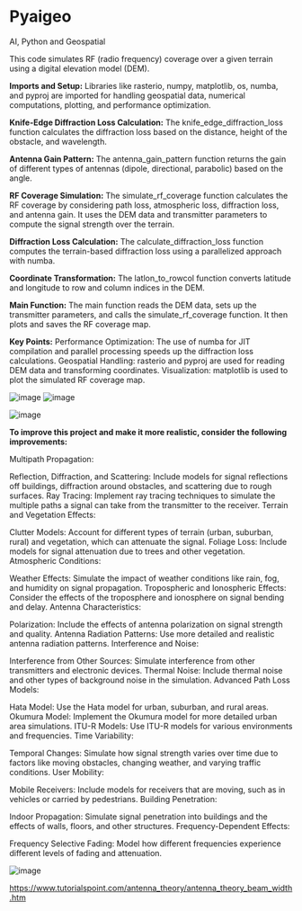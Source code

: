 # Pyaigeo
AI, Python and Geospatial

This code simulates RF (radio frequency) coverage over a given terrain using a digital elevation model (DEM).

**Imports and Setup:**
Libraries like rasterio, numpy, matplotlib, os, numba, and pyproj are imported for handling geospatial data, numerical computations, plotting, and performance optimization.

**Knife-Edge Diffraction Loss Calculation:**
The knife_edge_diffraction_loss function calculates the diffraction loss based on the distance, height of the obstacle, and wavelength.

**Antenna Gain Pattern:**
The antenna_gain_pattern function returns the gain of different types of antennas (dipole, directional, parabolic) based on the angle.

**RF Coverage Simulation:**
The simulate_rf_coverage function calculates the RF coverage by considering path loss, atmospheric loss, diffraction loss, and antenna gain. It uses the DEM data and transmitter parameters to compute the signal strength over the terrain.

**Diffraction Loss Calculation:**
The calculate_diffraction_loss function computes the terrain-based diffraction loss using a parallelized approach with numba.

**Coordinate Transformation:**
The latlon_to_rowcol function converts latitude and longitude to row and column indices in the DEM.

**Main Function:**
The main function reads the DEM data, sets up the transmitter parameters, and calls the simulate_rf_coverage function. It then plots and saves the RF coverage map.

**Key Points:**
Performance Optimization: The use of numba for JIT compilation and parallel processing speeds up the diffraction loss calculations.
Geospatial Handling: rasterio and pyproj are used for reading DEM data and transforming coordinates.
Visualization: matplotlib is used to plot the simulated RF coverage map.


![image](https://github.com/user-attachments/assets/55c57699-87ce-48fe-9cd7-ebfa36298aa9)
![image](https://github.com/user-attachments/assets/8c77d85e-7616-48de-b296-46fc92c98d60)

![image](https://github.com/user-attachments/assets/1a80b6a1-3a22-4181-b8d9-44863d1720b7)


**To improve this project and make it more realistic, consider the following improvements:**

Multipath Propagation:

Reflection, Diffraction, and Scattering: Include models for signal reflections off buildings, diffraction around obstacles, and scattering due to rough surfaces.
Ray Tracing: Implement ray tracing techniques to simulate the multiple paths a signal can take from the transmitter to the receiver.
Terrain and Vegetation Effects:

Clutter Models: Account for different types of terrain (urban, suburban, rural) and vegetation, which can attenuate the signal.
Foliage Loss: Include models for signal attenuation due to trees and other vegetation.
Atmospheric Conditions:

Weather Effects: Simulate the impact of weather conditions like rain, fog, and humidity on signal propagation.
Tropospheric and Ionospheric Effects: Consider the effects of the troposphere and ionosphere on signal bending and delay.
Antenna Characteristics:

Polarization: Include the effects of antenna polarization on signal strength and quality.
Antenna Radiation Patterns: Use more detailed and realistic antenna radiation patterns.
Interference and Noise:

Interference from Other Sources: Simulate interference from other transmitters and electronic devices.
Thermal Noise: Include thermal noise and other types of background noise in the simulation.
Advanced Path Loss Models:

Hata Model: Use the Hata model for urban, suburban, and rural areas.
Okumura Model: Implement the Okumura model for more detailed urban area simulations.
ITU-R Models: Use ITU-R models for various environments and frequencies.
Time Variability:

Temporal Changes: Simulate how signal strength varies over time due to factors like moving obstacles, changing weather, and varying traffic conditions.
User Mobility:

Mobile Receivers: Include models for receivers that are moving, such as in vehicles or carried by pedestrians.
Building Penetration:

Indoor Propagation: Simulate signal penetration into buildings and the effects of walls, floors, and other structures.
Frequency-Dependent Effects:

Frequency Selective Fading: Model how different frequencies experience different levels of fading and attenuation.

![image](https://github.com/user-attachments/assets/462b4eb3-d3df-4479-8099-0515526cd864)

https://www.tutorialspoint.com/antenna_theory/antenna_theory_beam_width.htm


